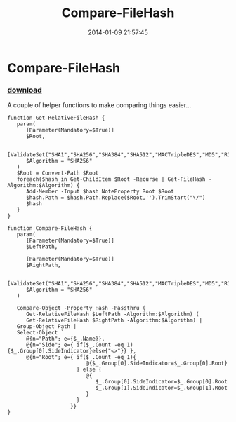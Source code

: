 ﻿---
pid:            4787
parent:         0
children:       
poster:         Joel Bennett
title:          Compare-FileHash
date:           2014-01-09 21:57:45
description:    A couple of helper functions to make comparing things easier...
format:         posh
---

# Compare-FileHash

### [download](4787.ps1)  

A couple of helper functions to make comparing things easier...

```posh
function Get-RelativeFileHash {
   param(
      [Parameter(Mandatory=$True)]
      $Root,

      [ValidateSet("SHA1","SHA256","SHA384","SHA512","MACTripleDES","MD5","RIPEMD160")]
      $Algorithm = "SHA256"
   )
   $Root = Convert-Path $Root
   foreach($hash in Get-ChildItem $Root -Recurse | Get-FileHash -Algorithm:$Algorithm) {
      Add-Member -Input $hash NoteProperty Root $Root
      $hash.Path = $hash.Path.Replace($Root,'').TrimStart("\/")
      $hash
   }
}

function Compare-FileHash {
   param(
      [Parameter(Mandatory=$True)]
      $LeftPath, 

      [Parameter(Mandatory=$True)]
      $RightPath,

      [ValidateSet("SHA1","SHA256","SHA384","SHA512","MACTripleDES","MD5","RIPEMD160")]
      $Algorithm = "SHA256"
   )

   Compare-Object -Property Hash -Passthru (
      Get-RelativeFileHash $LeftPath -Algorithm:$Algorithm) (
      Get-RelativeFileHash $RightPath -Algorithm:$Algorithm) | 
   Group-Object Path |
   Select-Object `
      @{n="Path"; e={$_.Name}}, 
      @{n="Side"; e={ if($_.Count -eq 1){$_.Group[0].SideIndicator}else{"<>"}} },
      @{n="Root"; e={ if($_.Count -eq 1){
                         @{$_.Group[0].SideIndicator=$_.Group[0].Root}
                      } else {
                         @{
                            $_.Group[0].SideIndicator=$_.Group[0].Root
                            $_.Group[1].SideIndicator=$_.Group[1].Root
                         }
                      }
                    }}
}



```
